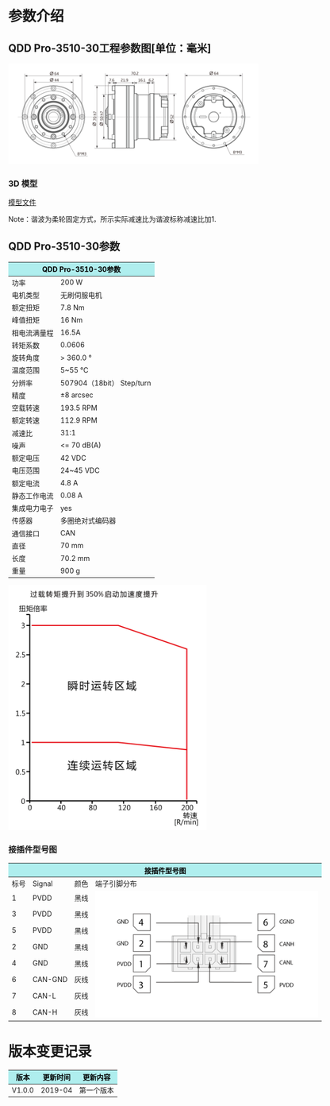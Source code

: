 # 参数介绍 
## QDD Pro-3510-30工程参数图[单位：毫米]
![QDD Pro-3510-31](  ../img/Qddpro_3510三视图.png   )
### 3D 模型
[模型文件]( ../img/QddPro_3510_313D.STEP.zip )

 Note：谐波为柔轮固定方式，所示实际减速比为谐波标称减速比加1.

## QDD Pro-3510-30参数
<table class="tableizer-table" style="width:400px">
<thead><tr class="tableizer-firstrow"><th colspan="2" style="background: PaleTurquoise; color: black;">QDD Pro-3510-30参数</th></tr></thead><tbody><tr><td>功率</td><td>200 W</td></tr><tr><td>电机类型</td><td>无刷伺服电机</td></tr><tr><td>额定扭矩</td><td>7.8 Nm</td></tr><tr><td>峰值扭矩</td><td>16 Nm</td></tr><tr><td>相电流满量程</td><td>16.5A</td></tr><tr><td>转矩系数</td><td>0.0606</td></tr><tr><td>旋转角度</td><td>> 360.0 °</td></tr><tr><td>温度范围</td><td>5~55 °C</td></tr><tr><td>分辨率</td><td>507904（18bit） Step/turn</td></tr><tr><td>精度</td><td>±8 arcsec</td></tr><tr><td>空载转速</td><td>193.5 RPM</td></tr><tr><td>额定转速</td><td>112.9 RPM</td></tr><tr><td>减速比</td><td>31:1</td></tr><tr><td>噪声</td><td><= 70 dB(A)</td></tr><tr><td>额定电压</td><td>42 VDC</td></tr><tr><td>电压范围</td><td>24~45 VDC</td></tr><tr><td>额定电流</td><td>4.8 A</td></tr><tr><td>静态工作电流</td><td>0.08 A</td></tr><tr><td>集成电力电子</td><td>yes</td></tr><tr><td>传感器</td><td>多圈绝对式编码器</td></tr><tr><td>通信接口</td><td>CAN</td></tr><tr><td>直径</td><td>70 mm</td></tr><tr><td>长度</td><td>70.2 mm</td></tr><tr><td>重量</td><td>900 g</td></tr></tbody></table>


<img src="../img/QddPro-3510-30曲线.png" style="width:400px">


### 接插件型号图
<table class="tableizer-table" style="width:700px">
<thead><tr class="tableizer-firstrow"><th colspan="4" style="background: PaleTurquoise; color: black;">接插件型号图</th></tr></thead><tbody><tr><td>标号</td><td>Signal</td><td>颜色</td><td >端子引脚分布</td></tr><tr><td>1</td><td>PVDD</td><td>黑线</td><td rowspan="9"><img src="../img/配线2-2.png" style="width:450px"></td></tr><tr><td>3</td><td>PVDD</td><td>黑线</td></tr><tr><td>5</td><td>PVDD</td><td>黑线</td></tr><tr><td>2</td><td>GND</td><td>黑线</td></tr><tr><td>4</td><td>GND</td><td>黑线</td></tr><tr><td>6</td><td>CAN-GND</td><td>灰线</td></tr><tr><td>7</td><td>CAN-L</td><td>灰线</td></tr><tr><td>8</td><td>CAN-H</td><td>灰线</td></tr></tbody></table>



# 版本变更记录

<table class="tableizer-table">
<thead><tr class="tableizer-firstrow" style="background: PaleTurquoise; color: black;width:500px"><th >版本</th><th>更新时间</th><th>更新内容</th></tr></thead><tr><td>V1.0.0</td><td>2019-04</td><td>第一个版本</td></tr></tbody></table>


